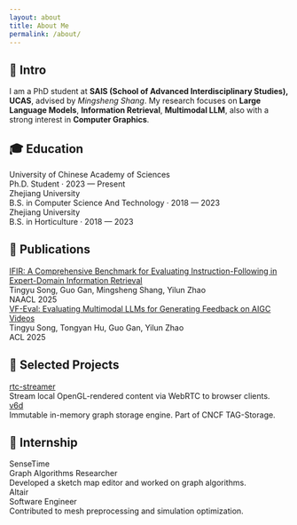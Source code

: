 ```yaml
---
layout: about
title: About Me
permalink: /about/
---
```


## 👋 Intro

I am a PhD student at **SAIS (School of Advanced Interdisciplinary Studies), UCAS**, advised by *Mingsheng Shang*.  My research focuses on **Large Language Models**, **Information Retrieval**, **Multimodal LLM**, also with a strong interest in **Computer Graphics**. 


## 🎓 Education

<div class="edu-entry">
  <div class="title">University of Chinese Academy of Sciences</div>
  <div class="meta">Ph.D. Student · 2023 — Present</div>
</div>

<div class="edu-entry">
  <div class="title">Zhejiang University</div>
  <div class="meta">B.S. in Computer Science And Technology · 2018 — 2023</div>
</div>

<div class="edu-entry">
  <div class="title">Zhejiang University</div>
  <div class="meta">B.S. in Horticulture · 2018 — 2023</div>
</div>

## 📄 Publications

<div class="pub-entry">
  <div class="title">
    <a href="https://arxiv.org/abs/2503.04644">IFIR: A Comprehensive Benchmark for Evaluating Instruction-Following in Expert-Domain Information Retrieval</a>
  </div>
  <div class="authors">
    Tingyu Song, Guo Gan, Mingsheng Shang, Yilun Zhao
  </div>
  <div class="venue">NAACL 2025</div>
  <!-- <div class="tags">
    <span class="tag pdf">pdf</span>
    <span class="tag stars">⭐ 9</span>
  </div> -->
</div>

<div class="pub-entry">
  <div class="title">
    <a href="https://arxiv.org/abs/2505.23693">VF-Eval: Evaluating Multimodal LLMs for Generating Feedback on AIGC Videos</a>
  </div>
  <div class="authors">
    Tingyu Song, Tongyan Hu, Guo Gan, Yilun Zhao
  </div>
  <div class="venue">ACL 2025</div>
  <!-- <div class="tags">
    <span class="tag pdf">pdf</span>
    <span class="tag stars">⭐ 9</span>
  </div> -->
</div>

## 📁 Selected Projects

<div class="proj-entry">
  <div class="title">
    <a href="https://github.com/SighingSnow/rtc-streamer">rtc-streamer</a>
  </div>
  <div class="desc">Stream local OpenGL-rendered content via WebRTC to browser clients.</div>
</div>

<div class="proj-entry">
  <div class="title">
    <a href="https://github.com/SighingSnow/v6d">v6d</a>
  </div>
  <div class="desc">Immutable in-memory graph storage engine. Part of CNCF TAG-Storage.</div>
</div>

## 💼 Internship

<div class="intern-entry">
  <div class="title">SenseTime</div>
  <div class="meta">Graph Algorithms Researcher</div>
  <div class="desc">Developed a sketch map editor and worked on graph algorithms.</div>
</div>

<div class="intern-entry">
  <div class="title">Altair</div>
  <div class="meta">Software Engineer</div>
  <div class="desc">Contributed to mesh preprocessing and simulation optimization.</div>
</div>


